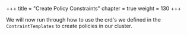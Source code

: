 +++
title = "Create Policy Constraints"
chapter = true
weight = 130
+++


We will now run through how to use the crd's we defined in the `ContraintTemplates` to create policies in our cluster.

